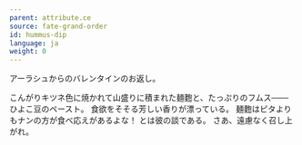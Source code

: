 ```yaml
---
parent: attribute.ce
source: fate-grand-order
id: hummus-dip
language: ja
weight: 0
---
```


アーラシュからのバレンタインのお返し。

こんがりキツネ色に焼かれて山盛りに積まれた麺麭と、たっぷりのフムス───ひよこ豆のペースト。
食欲をそそる芳しい香りが漂っている。
麺麭はピタよりもナンの方が食べ応えがあるよな！
とは彼の談である。
さあ、遠慮なく召し上がれ。

